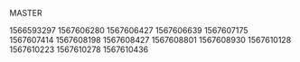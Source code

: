 MASTER

1566593297
1567606280
1567606427
1567606639
1567607175
1567607414
1567608198
1567608427
1567608801
1567608930
1567610128
1567610223
1567610278
1567610436

